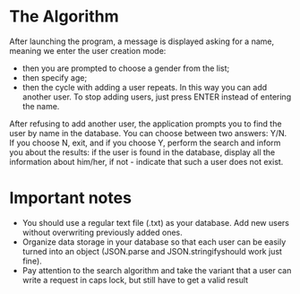 # The Algorithm
After launching the program, a message is displayed asking for a name, meaning we enter the user creation mode:
* then you are prompted to choose a gender from the list;
* then specify age;
* then the cycle with adding a user repeats. In this way you can add another user.
To stop adding users, just press ENTER instead of entering the name.

After refusing to add another user, the application prompts you to find the user by name in the database. You can choose between two answers: Y/N. If you choose N, exit, and if you choose Y, perform the search and inform you about the results: if the user is found in the database, display all the information about him/her, if not - indicate that such a user does not exist.

# Important notes
* You should use a regular text file (.txt) as your database. Add new users without overwriting previously added ones.
* Organize data storage in your database so that each user can be easily turned into an object (JSON.parse and JSON.stringifyshould work just fine).
* Pay attention to the search algorithm and take the variant that a user can write a request in caps lock, but still have to get a valid result

